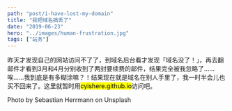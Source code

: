 ```yaml
---
path: "post/i-have-lost-my-domain"
title: "我把域名搞丢了"
date: "2019-06-23"
hero: "../images/human-frustration.jpg"
tags: ["站务"]
---
```


昨天才发现自己的网站访问不了了，到域名后台看才发现「域名没了！」，再去翻邮件才看到3月和4月分别收到了两封要续费的邮件，结果完全被我忽略了……唉……我到底是有多糊涂嘛？！结果现在就是域名在别人手里了，我一时半会儿也买不回来了。这里就暂时用<mark>cyishere.github.io</mark>访问吧。

<span class="uk-text-muted">Photo by Sebastian Herrmann on Unsplash</span>
